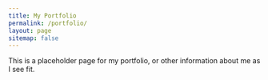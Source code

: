 ```yaml
---
title: My Portfolio
permalink: /portfolio/
layout: page
sitemap: false 
---
```


This is a placeholder page for my portfolio, or other information about me as I see fit.
